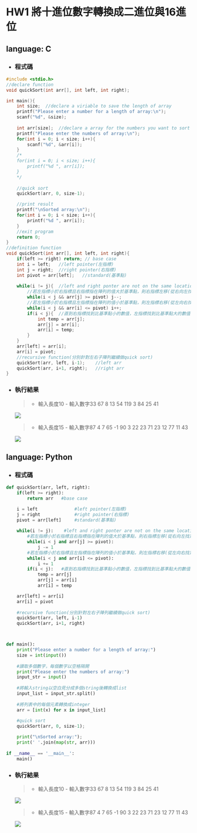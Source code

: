 # HW1 將十進位數字轉換成二進位與16進位
## language: C
* ### 程式碼
```c
#include <stdio.h>
//declare function
void quickSort(int arr[], int left, int right);

int main(){
    int size;  //declare a viriable to save the length of array
    printf("Please enter a number for a length of array:\n");
    scanf("%d", &size);
    
    int arr[size];  //declare a array for the numbers you want to sort
    printf("Please enter the numbers of array:\n");
    for(int i = 0; i < size; i++){
        scanf("%d", &arr[i]);
    }
    /*
    for(int i = 0; i < size; i++){
        printf("%d ", arr[i]);
    }
    */
    
    //quick sort
    quickSort(arr, 0, size-1);

    //print result
    printf("\nSorted array:\n");
    for(int i = 0; i < size; i++){
        printf("%d ", arr[i]);
    }
    //exit program
    return 0;
}
//definition function
void quickSort(int arr[], int left, int right){
    if(left >= right) return; // base case
    int i = left;   //left pointer(左指標)
    int j = right;  //right pointer(右指標)
    int pivot = arr[left];   //standard(基準點)
    
    while(i != j){  //left and right ponter are not on the same location 
        //若左指標小於右指標且右指標指在陣列的值大於基準點，則右指標左移(從右向左找第一個小於基準點的數)
        while(i < j && arr[j] >= pivot) j--;  
        //若左指標小於右指標且左指標指在陣列的值小於基準點，則左指標右移(從左向右找第一個大於基準點的數)
        while(i < j && arr[i] <= pivot) i++;
        if(i < j){  //直到右指標找到比基準點小的數值，左指標找到比基準點大的數值，將兩樹值交換位置
            int temp = arr[j];  
            arr[j] = arr[i];
            arr[i] = temp;
        }
    }
    arr[left] = arr[i];
    arr[i] = pivot;  
    //recursive function(分別針對左右子陣列繼續做quick sort)
    quickSort(arr, left, i-1);    //left arr
    quickSort(arr, i+1, right);   //right arr
}
```

* ### 執行結果
  > - 輸入長度10
      - 輸入數字33 67 8 13 54 119 3 84 25 41
  
    ![](https://github.com/yunchien77/ds_algorithm/blob/main/hw3_quick_sort/exeresult/hw3_c_result.png)
  
  > - 輸入長度15
      - 輸入數字87 4 7 65 -1 90 3 22 23 71 23 12 77 11 43
  
    ![](https://github.com/yunchien77/ds_algorithm/blob/main/hw3_quick_sort/exeresult/hw3_c_result2.png)
  

## language: Python
* ### 程式碼
```python
def quickSort(arr, left, right):
    if(left >= right): 
        return arr   #base case

    i = left              #left pointer(左指標)
    j = right             #right pointer(右指標)
    pivot = arr[left]     #standard(基準點)
    
    while(i != j):    #left and right ponter are not on the same location 
        #若左指標小於右指標且右指標指在陣列的值大於基準點，則右指標左移(從右向左找第一個小於基準點的數)
        while(i < j and arr[j] >= pivot): 
            j -= 1
        #若左指標小於右指標且左指標指在陣列的值小於基準點，則左指標右移(從左向右找第一個大於基準點的數)
        while(i < j and arr[i] <= pivot): 
            i += 1
        if(i < j):   #直到右指標找到比基準點小的數值，左指標找到比基準點大的數值，將兩樹值交換位置
            temp = arr[j]
            arr[j] = arr[i]
            arr[i] = temp

    arr[left] = arr[i]
    arr[i] = pivot
    
    #recursive function(分別針對左右子陣列繼續做quick sort)
    quickSort(arr, left, i-1)
    quickSort(arr, i+1, right)



def main():
    print("Please enter a number for a length of array:")
    size = int(input())
    
    #讀取多個數字，每個數字以空格隔開
    print("Please enter the numbers of array:")
    input_str = input()
    
    #將輸入string以空白見分成多個string後轉換成list
    input_list = input_str.split()
    
    #將列表中的每個元素轉換成integer
    arr = [int(x) for x in input_list]
    
    #quick sort
    quickSort(arr, 0, size-1);

    print("\nSorted array:");
    print(' '.join(map(str, arr)))
    
if __name__ == '__main__':
    main()
```

* ### 執行結果
  > - 輸入長度10
      - 輸入數字33 67 8 13 54 119 3 84 25 41
  
    ![](https://github.com/yunchien77/ds_algorithm/blob/main/hw3_quick_sort/exeresult/hw3_py_result.png)
  
  > - 輸入長度15
      - 輸入數字87 4 7 65 -1 90 3 22 23 71 23 12 77 11 43
  
    ![](https://github.com/yunchien77/ds_algorithm/blob/main/hw3_quick_sort/exeresult/hw3_py_result2.png)
